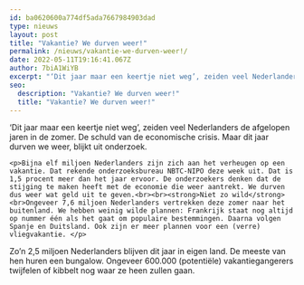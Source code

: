 ```yaml
---
id: ba0620600a774df5ada7667984903dad
type: nieuws
layout: post
title: "Vakantie? We durven weer!"
permalink: /nieuws/vakantie-we-durven-weer!/
date: 2022-05-11T19:16:41.067Z
author: 7biA1WiYB
excerpt: "‘Dit jaar maar een keertje niet weg’, zeiden veel Nederlanders de afgelopen jaren in de zomer. De schuld van de economische crisis. Maar dit jaar durven we weer, blijkt uit onderzoek.  "
seo:
  description: "Vakantie? We durven weer!"
  title: "Vakantie? We durven weer!"
---
```

‘Dit jaar maar een keertje niet weg’, zeiden veel Nederlanders de afgelopen jaren in de zomer. De schuld van de economische crisis. Maar dit jaar durven we weer, blijkt uit onderzoek.  

    <p>Bijna elf miljoen Nederlanders zijn zich aan het verheugen op een vakantie. Dat rekende onderzoeksbureau NBTC-NIPO deze week uit. Dat is 1,5 procent meer dan het jaar ervoor. De onderzoekers denken dat de stijging te maken heeft met de economie die weer aantrekt. We durven dus weer wat geld uit te geven.<br><br><strong>Niet zo wild</strong><br>Ongeveer 7,6 miljoen Nederlanders vertrekken deze zomer naar het buitenland. We hebben weinig wilde plannen: Frankrijk staat nog altijd op nummer één als het gaat om populaire bestemmingen. Daarna volgen Spanje en Duitsland. Ook zijn er meer plannen voor een (verre) vliegvakantie. </p>
<p>Zo’n 2,5 miljoen Nederlanders blijven dit jaar in eigen land. De meeste van hen huren een bungalow. Ongeveer 600.000 (potentiële) vakantiegangerers twijfelen of kibbelt nog waar ze heen zullen gaan.    </p>
<p> </p>  
